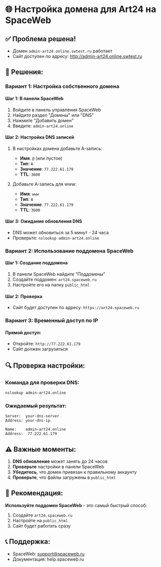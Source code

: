 # 🌐 Настройка домена для Art24 на SpaceWeb

## ✅ Проблема решена!
- Домен `admin-art24.online.swtest.ru` работает
- Сайт доступен по адресу: http://admin-art24.online.swtest.ru

## 🔧 Решения:

### Вариант 1: Настройка собственного домена

#### Шаг 1: В панели SpaceWeb
1. Войдите в панель управления SpaceWeb
2. Найдите раздел "Домены" или "DNS"
3. Нажмите "Добавить домен"
4. Введите: `admin-art24.online`

#### Шаг 2: Настройка DNS записей
1. В настройках домена добавьте A-запись:
   - **Имя**: `@` (или пустое)
   - **Тип**: `A`
   - **Значение**: `77.222.61.179`
   - **TTL**: `3600`

2. Добавьте A-запись для www:
   - **Имя**: `www`
   - **Тип**: `A`
   - **Значение**: `77.222.61.179`
   - **TTL**: `3600`

#### Шаг 3: Ожидание обновления DNS
- DNS может обновиться за 5 минут - 24 часа
- Проверьте: `nslookup admin-art24.online`

### Вариант 2: Использование поддомена SpaceWeb

#### Шаг 1: Создание поддомена
1. В панели SpaceWeb найдите "Поддомены"
2. Создайте поддомен: `art24.spaceweb.ru`
3. Настройте его на папку `public_html`

#### Шаг 2: Проверка
- Сайт будет доступен по адресу: `https://art24.spaceweb.ru`

### Вариант 3: Временный доступ по IP

#### Прямой доступ:
- Откройте: `http://77.222.61.179`
- Сайт должен загрузиться

## 🔍 Проверка настройки:

### Команда для проверки DNS:
```bash
nslookup admin-art24.online
```

### Ожидаемый результат:
```
Server:  your-dns-server
Address: your-dns-ip

Name:    admin-art24.online
Address:  77.222.61.179
```

## ⚠️ Важные моменты:

1. **DNS обновление** может занять до 24 часов
2. **Проверьте** настройки в панели SpaceWeb
3. **Убедитесь**, что домен привязан к правильному аккаунту
4. **Проверьте**, что файлы загружены в `public_html`

## 🎯 Рекомендация:

**Используйте поддомен SpaceWeb** - это самый быстрый способ:
1. Создайте `art24.spaceweb.ru`
2. Настройте на `public_html`
3. Сайт будет работать сразу

## 📞 Поддержка:
- SpaceWeb: support@spaceweb.ru
- Документация: help.spaceweb.ru